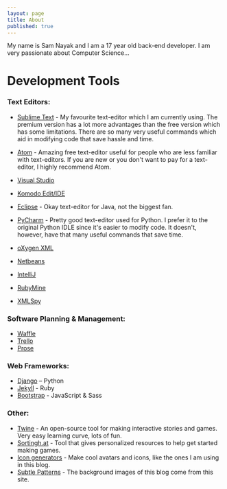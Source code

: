 ```yaml
---
layout: page
title: About
published: true
---
```


My name is Sam Nayak and I am a 17 year old back-end developer. I am very passionate about Computer Science...




# Development Tools

### Text Editors:

- [Sublime Text](https://www.sublimetext.com/) - My favourite text-editor which I am currently using. The premium version has a lot more advantages than the free version which has some limitations. There are so many very useful commands which aid in modifying code that save hassle and time.
- [Atom](https://atom.io/) - Amazing free text-editor useful for people who are less familiar with text-editors. If you are new or you don't want to pay for a text-editor, I highly recommend Atom.
- [Visual Studio](https://www.visualstudio.com/)
- [Komodo Edit/IDE](http://www.activestate.com/komodo-ide)
- [Eclipse](https://eclipse.org/) - Okay text-editor for Java, not the biggest fan. 

- [PyCharm](https://www.jetbrains.com/pycharm/) - Pretty good text-editor used for Python. I prefer it to the original Python IDLE since it's easier to modify code. It doesn't, however, have that many useful commands that save time.

- [oXygen XML](https://www.oxygenxml.com/)
- [Netbeans](https://netbeans.org/)
- [IntelliJ](https://www.jetbrains.com/idea/)
- [RubyMine](https://www.jetbrains.com/ruby/)
- [XMLSpy](http://www.altova.com/xmlspy.html)

### Software Planning & Management:

- [Waffle](https://waffle.io/)
- [Trello](https://trello.com/)
- [Prose](http://prose.io/)

### Web Frameworks:
- [Django](https://www.djangoproject.com/) – Python
- [Jekyll](https://jekyllrb.com/) - Ruby
- [Bootstrap](http://getbootstrap.com/) - JavaScript & Sass

### Other:

- [Twine](http://twinery.org/) - An open-source tool for making interactive stories and games. Very easy learning curve, lots of fun.
- [Sortingh.at](http://www.sortingh.at/) -  Tool that gives personalized resources to help get started making games.
- [Icon generators](http://www.icongenerators.net/index.html) - Make cool avatars and icons, like the ones I am using in this blog.
- [Subtle Patterns](http://subtlepatterns.com/) - The background images of this blog come from this site.

